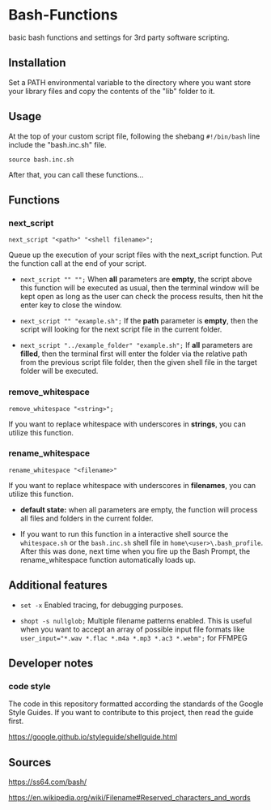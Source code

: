 # Bash-Functions
basic bash functions and settings for 3rd party software scripting.


## Installation

Set a PATH environmental variable to the directory where you want store your library
files and copy the contents of the "lib" folder to it.


## Usage

At the top of your custom script file, following the shebang `#!/bin/bash` line
include the "bash.inc.sh" file.

`source bash.inc.sh`

 After that, you can call these functions...


## Functions

### next_script

`next_script "<path>" "<shell filename>";`

Queue up the execution of your script files with the next_script function.
Put the function call at the end of your script.

- `next_script "" "";` When **all** parameters are **empty**, the script above this function
will be executed as usual, then the terminal window will be kept open as long as the user can check the
process results, then hit the enter key to close the window.

- `next_script "" "example.sh";` If the **path** parameter is **empty**, then the script will looking for the next script
file in the current folder.

- `next_script "../example_folder" "example.sh";` If **all** parameters are **filled**, then the terminal first will enter the folder via
the relative path from the previous script file folder, then the given shell file
in the target folder will be executed.


### remove_whitespace

`remove_whitespace "<string>";`

If you want to replace whitespace with underscores in **strings**, you can utilize
this function.


### rename_whitespace

`rename_whitespace "<filename>"`

If you want to replace whitespace with underscores in **filenames**, you can utilize
this function.

- **default state:** when all parameters are empty, the function will
process all files and folders in the current folder.

- If you want to run this function in a interactive shell source the
`whitespace.sh` or the `bash.inc.sh` shell file in `home\<user>\.bash_profile`.
After this was done, next time when you fire up the Bash Prompt, the rename_whitespace
function automatically loads up.


## Additional features

- `set -x` Enabled tracing, for debugging purposes.

- `shopt -s nullglob;` Multiple filename patterns enabled. This is useful when you want to accept
an array of possible input file formats like `user_input="*.wav *.flac *.m4a *.mp3 *.ac3 *.webm";` for FFMPEG


## Developer notes

### code style

The code in this repository formatted according the standards of the Google Style Guides.
If you want to contribute to this project, then read the guide first.

https://google.github.io/styleguide/shellguide.html


## Sources

https://ss64.com/bash/

https://en.wikipedia.org/wiki/Filename#Reserved_characters_and_words
